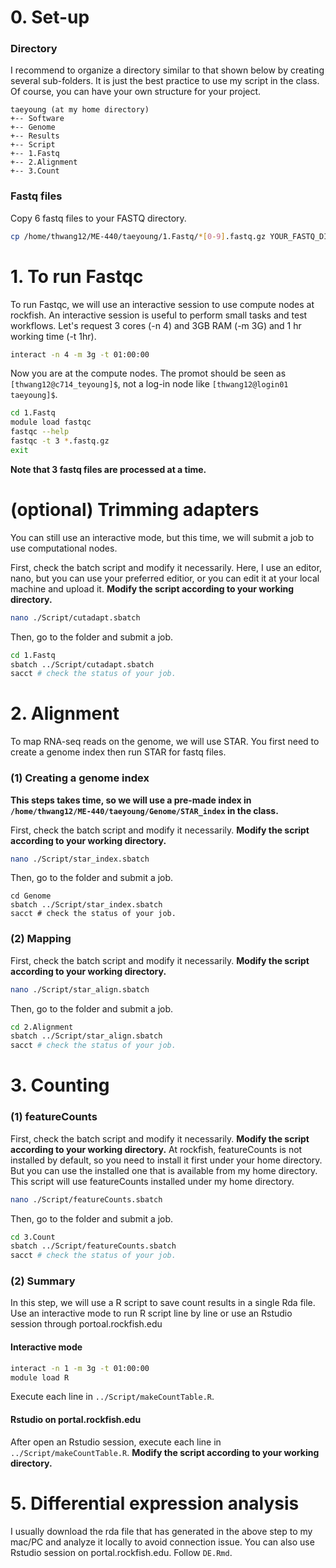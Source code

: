 
# 0. Set-up
### Directory
I recommend to organize a directory similar to that shown below by creating several sub-folders. It is just the best practice to use my script in the class. Of course, you can have your own structure for your project.  
```
taeyoung (at my home directory)  
+-- Software  
+-- Genome  
+-- Results  
+-- Script  
+-- 1.Fastq  
+-- 2.Alignment  
+-- 3.Count  
```

### Fastq files
Copy 6 fastq files to your FASTQ directory.
```sh
cp /home/thwang12/ME-440/taeyoung/1.Fastq/*[0-9].fastq.gz YOUR_FASTQ_DIRECOTRY
```

# 1. To run Fastqc
To run Fastqc, we will use an interactive session to use compute nodes at rockfish. An interactive session is useful to perform small tasks and test workflows. Let's request 3 cores (-n 4) and 3GB RAM (-m 3G) and 1 hr working time (-t 1hr).
```sh
interact -n 4 -m 3g -t 01:00:00
```

Now you are at the compute nodes. The promot should be seen as `[thwang12@c714_teyoung]$`, not a log-in node like `[thwang12@login01 taeyoung]$`.  

```sh
cd 1.Fastq  
module load fastqc  
fastqc --help  
fastqc -t 3 *.fastq.gz  
exit  
```
**Note that 3 fastq files are processed at a time.**

# (optional) Trimming adapters
You can still use an interactive mode, but this time, we will submit a job to use computational nodes.

First, check the batch script and modify it necessarily. Here, I use an editor, nano, but you can use your preferred editior, or you can edit it at your local machine and upload it. **Modify the script according to your working directory.**
```sh
nano ./Script/cutadapt.sbatch
```
Then, go to the folder and submit a job.  
```sh
cd 1.Fastq  
sbatch ../Script/cutadapt.sbatch
sacct # check the status of your job.
```

# 2. Alignment
To map RNA-seq reads on the genome, we will use STAR. You first need to create a genome index then run STAR for fastq files.

### (1) Creating a genome index 
**This steps takes time, so we will use a pre-made index in `/home/thwang12/ME-440/taeyoung/Genome/STAR_index` in the class.**  
  
First, check the batch script and modify it necessarily. **Modify the script according to your working directory.**
```sh
nano ./Script/star_index.sbatch
```
Then, go to the folder and submit a job.  
```
cd Genome  
sbatch ../Script/star_index.sbatch
sacct # check the status of your job.
```
### (2) Mapping
First, check the batch script and modify it necessarily. **Modify the script according to your working directory.**
```sh
nano ./Script/star_align.sbatch
```
Then, go to the folder and submit a job.  
```sh
cd 2.Alignment  
sbatch ../Script/star_align.sbatch
sacct # check the status of your job.
```
# 3. Counting

### (1) featureCounts
First, check the batch script and modify it necessarily. **Modify the script according to your working directory.** At rockfish, featureCounts is not installed by default, so you need to install it first under your home directory. But you can use the installed one that is available from my home directory. This script will use featureCounts installed under my home directory.  
```sh
nano ./Script/featureCounts.sbatch
```

Then, go to the folder and submit a job.  
```sh
cd 3.Count  
sbatch ../Script/featureCounts.sbatch
sacct # check the status of your job.
```

### (2) Summary
In this step, we will use a R script to save count results in a single Rda file.  
Use an interactive mode to run R script line by line or use an Rstudio session through portoal.rockfish.edu  

#### Interactive mode
```sh
interact -n 1 -m 3g -t 01:00:00
module load R  
``` 
Execute each line in `../Script/makeCountTable.R`.

#### Rstudio on portal.rockfish.edu
After open an Rstudio session, execute each line in `../Script/makeCountTable.R`. **Modify the script according to your working directory.**

# 5. Differential expression analysis
I usually download the rda file that has generated in the above step to my mac/PC and analyze it locally to avoid connection issue. You can also use Rstudio session on portal.rockfish.edu. Follow `DE.Rmd`.


